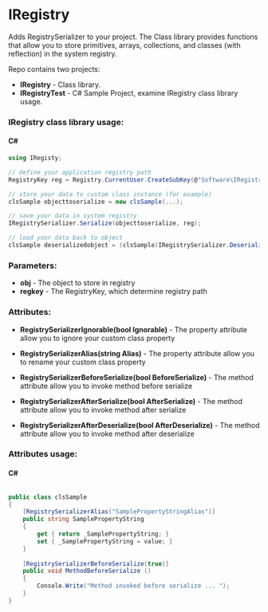 # IRegistry
Adds RegistrySerializer to your project.
The Class library provides functions that allow you to store primitives, arrays, collections, and classes (with reflection) in the system registry.

Repo contains two projects:
* **IRegistry** - Class library.
* **IRegistryTest** - C# Sample Project, examine IRegistry class library usage.

### IRegistry class library usage:
#### C#

```C#
using IRegisty;

// define your application registry path
RegistryKey reg = Registry.CurrentUser.CreateSubKey(@"Software\IRegistryTest);

// store your data to custom class instance (for example)
clsSample objecttoserialize = new clsSample(...);

// save your data in system registry
IRegistrySerializer.Serialize(objecttoserialize, reg);

// load your data back to object
clsSample deserializedobject = (clsSample)IRegistrySerializer.Deserialize(typeof(clsSample), reg);
```

### Parameters:

* **obj** - The object to store in registry
* **regkey** - The RegistryKey, which determine registry path

### Attributes:

* **RegistrySerializerIgnorable(bool Ignorable)** - The property attribute allow you to ignore your custom class property
* **RegistrySerializerAlias(string Alias)** - The property attribute allow you to rename your custom class property

* **RegistrySerializerBeforeSerialize(bool BeforeSerialize)** - The method attribute allow you to invoke method before serialize
* **RegistrySerializerAfterSerialize(bool AfterSerialize)** - The method attribute allow you to invoke method after serialize
* **RegistrySerializerAfterDeserialize(bool AfterDeserialize)** - The method attribute allow you to invoke method after deserialize

### Attributes usage:
#### C#

```C#

public class clsSample
{
    [RegistrySerializerAlias("SamplePropertyStringAlias")]
    public string SamplePropertyString
    {
        get { return _SamplePropertyString; }
        set { _SamplePropertyString = value; }
    }
    
    [RegistrySerializerBeforeSerialize(true)]
    public void MethodBeforeSerialize ()
    {
        Console.Write("Method invoked before serialize ... ");
    }
}
```
